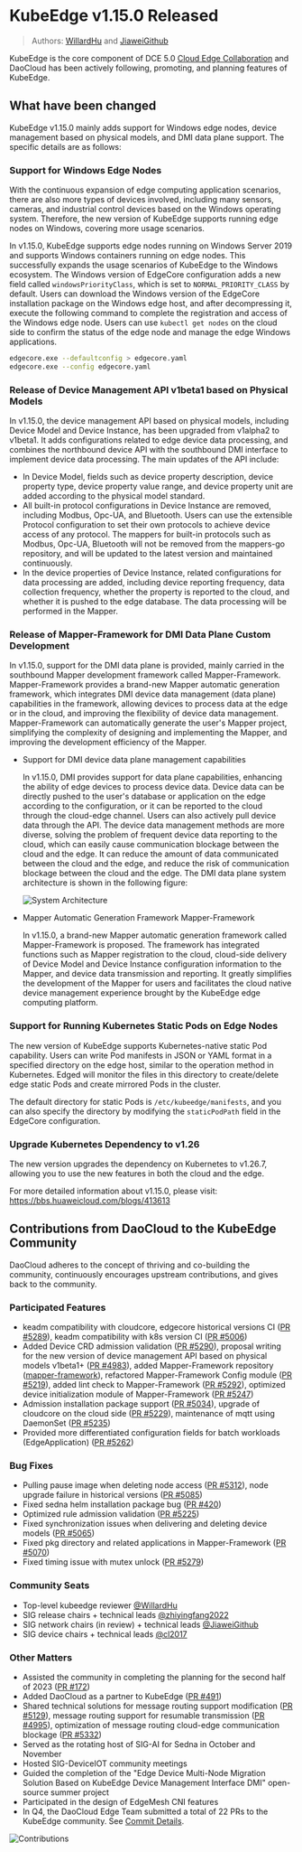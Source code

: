 # KubeEdge v1.15.0 Released

> Authors: [WillardHu](https://github.com/WillardHu) and [JiaweiGithub](https://github.com/JiaweiGithub)

KubeEdge is the core component of DCE 5.0 [Cloud Edge Collaboration](../../kant/intro/index.md)
and DaoCloud has been actively following, promoting, and planning features of KubeEdge.

## What have been changed

KubeEdge v1.15.0 mainly adds support for Windows edge nodes, device management based on physical models, and DMI data plane support. The specific details are as follows:

### Support for Windows Edge Nodes

With the continuous expansion of edge computing application scenarios, there are also more types of devices involved, including many sensors, cameras, and industrial control devices based on the Windows operating system. Therefore, the new version of KubeEdge supports running edge nodes on Windows, covering more usage scenarios.

In v1.15.0, KubeEdge supports edge nodes running on Windows Server 2019 and supports Windows containers running on edge nodes. This successfully expands the usage scenarios of KubeEdge to the Windows ecosystem. The Windows version of EdgeCore configuration adds a new field called `windowsPriorityClass`, which is set to `NORMAL_PRIORITY_CLASS` by default. Users can download the Windows version of the EdgeCore installation package on the Windows edge host, and after decompressing it, execute the following command to complete the registration and access of the Windows edge node. Users can use `kubectl get nodes` on the cloud side to confirm the status of the edge node and manage the edge Windows applications.

```sh
edgecore.exe --defaultconfig > edgecore.yaml
edgecore.exe --config edgecore.yaml
```

### Release of Device Management API v1beta1 based on Physical Models

In v1.15.0, the device management API based on physical models, including Device Model and Device Instance, has been upgraded from v1alpha2 to v1beta1. It adds configurations related to edge device data processing, and combines the northbound device API with the southbound DMI interface to implement device data processing. The main updates of the API include:

- In Device Model, fields such as device property description, device property type, device property
  value range, and device property unit are added according to the physical model standard.
- All built-in protocol configurations in Device Instance are removed, including Modbus, Opc-UA, and Bluetooth.
  Users can use the extensible Protocol configuration to set their own protocols to achieve device access of
  any protocol. The mappers for built-in protocols such as Modbus, Opc-UA, Bluetooth will not be removed from
  the mappers-go repository, and will be updated to the latest version and maintained continuously.
- In the device properties of Device Instance, related configurations for data processing are added, including
  device reporting frequency, data collection frequency, whether the property is reported to the cloud, and
  whether it is pushed to the edge database. The data processing will be performed in the Mapper.

### Release of Mapper-Framework for DMI Data Plane Custom Development

In v1.15.0, support for the DMI data plane is provided, mainly carried in the southbound Mapper development framework called Mapper-Framework. Mapper-Framework provides a brand-new Mapper automatic generation framework, which integrates DMI device data management (data plane) capabilities in the framework, allowing devices to process data at the edge or in the cloud, and improving the flexibility of device data management. Mapper-Framework can automatically generate the user's Mapper project, simplifying the complexity of designing and implementing the Mapper, and improving the development efficiency of the Mapper.

- Support for DMI device data plane management capabilities

    In v1.15.0, DMI provides support for data plane capabilities, enhancing the ability of edge devices
    to process device data. Device data can be directly pushed to the user's database or application on the edge
    according to the configuration, or it can be reported to the cloud through the cloud-edge channel. Users can
    also actively pull device data through the API. The device data management methods are more diverse, solving
    the problem of frequent device data reporting to the cloud, which can easily cause communication blockage
    between the cloud and the edge. It can reduce the amount of data communicated between the cloud and the edge,
    and reduce the risk of communication blockage between the cloud and the edge. The DMI data plane system
    architecture is shown in the following figure:

    ![System Architecture](../images/edge01.png)

- Mapper Automatic Generation Framework Mapper-Framework

    In v1.15.0, a brand-new Mapper automatic generation framework called Mapper-Framework is proposed.
    The framework has integrated functions such as Mapper registration to the cloud, cloud-side delivery of
    Device Model and Device Instance configuration information to the Mapper, and device data transmission
    and reporting. It greatly simplifies the development of the Mapper for users and facilitates the
    cloud native device management experience brought by the KubeEdge edge computing platform.

### Support for Running Kubernetes Static Pods on Edge Nodes

The new version of KubeEdge supports Kubernetes-native static Pod capability. Users can write Pod manifests
in JSON or YAML format in a specified directory on the edge host, similar to the operation method in Kubernetes.
Edged will monitor the files in this directory to create/delete edge static Pods and create mirrored Pods in the cluster.

The default directory for static Pods is `/etc/kubeedge/manifests`, and you can also specify
the directory by modifying the `staticPodPath` field in the EdgeCore configuration.

### Upgrade Kubernetes Dependency to v1.26

The new version upgrades the dependency on Kubernetes to v1.26.7, allowing you to use the new features in both the cloud and the edge.

For more detailed information about v1.15.0, please visit: https://bbs.huaweicloud.com/blogs/413613

## Contributions from DaoCloud to the KubeEdge Community

DaoCloud adheres to the concept of thriving and co-building the community, continuously encourages upstream contributions, and gives back to the community.

### Participated Features

- keadm compatibility with cloudcore, edgecore historical versions CI ([PR #5289](https://github.com/kubeedge/kubeedge/pull/5289)),
  keadm compatibility with k8s version CI ([PR #5006](https://github.com/kubeedge/kubeedge/pull/5006))
- Added Device CRD admission validation ([PR #5290](https://github.com/kubeedge/kubeedge/pull/5290)),
  proposal writing for the new version of device management API based on physical models v1beta1+ ([PR #4983](https://github.com/kubeedge/kubeedge/pull/4983)),
  added Mapper-Framework repository ([mapper-framework](https://github.com/kubeedge/mapper-framework)),
  refactored Mapper-Framework Config module ([PR #5219](https://github.com/kubeedge/kubeedge/pull/5219)),
  added lint check to Mapper-Framework ([PR #5292](https://github.com/kubeedge/kubeedge/pull/5292)),
  optimized device initialization module of Mapper-Framework ([PR #5247](https://github.com/kubeedge/kubeedge/pull/5247))
- Admission installation package support ([PR #5034](https://github.com/kubeedge/kubeedge/pull/5034)),
  upgrade of cloudcore on the cloud side ([PR #5229](https://github.com/kubeedge/kubeedge/pull/5229)),
  maintenance of mqtt using DaemonSet ([PR #5235](https://github.com/kubeedge/kubeedge/pull/5235))
- Provided more differentiated configuration fields for batch workloads (EdgeApplication) ([PR #5262](https://github.com/kubeedge/kubeedge/pull/5262))

### Bug Fixes

- Pulling pause image when deleting node access ([PR #5312](https://github.com/kubeedge/kubeedge/pull/5312)),
  node upgrade failure in historical versions ([PR #5085](https://github.com/kubeedge/kubeedge/pull/5085))
- Fixed sedna helm installation package bug ([PR #420](https://github.com/kubeedge/sedna/pull/420))
- Optimized rule admission validation ([PR #5225](https://github.com/kubeedge/kubeedge/pull/5225))
- Fixed synchronization issues when delivering and deleting device models ([PR #5065](https://github.com/kubeedge/kubeedge/pull/5065))
- Fixed pkg directory and related applications in Mapper-Framework ([PR #5070](https://github.com/kubeedge/kubeedge/pull/5070))
- Fixed timing issue with mutex unlock ([PR #5279](https://github.com/kubeedge/kubeedge/pull/5279))

### Community Seats

- Top-level kubeedge reviewer [@WillardHu](https://github.com/WillardHu)
- SIG release chairs + technical leads [@zhiyingfang2022](https://github.com/zhiyingfang2022)
- SIG network chairs (in review) + technical leads [@JiaweiGithub](https://github.com/JiaweiGithub)
- SIG device chairs + technical leads [@cl2017](https://github.com/cl2017)

### Other Matters

- Assisted the community in completing the planning for the second half of 2023 ([PR #172](https://github.com/kubeedge/community/pull/172))
- Added DaoCloud as a partner to KubeEdge ([PR #491](https://github.com/kubeedge/website/pull/491))
- Shared technical solutions for message routing support modification ([PR #5129](https://github.com/kubeedge/kubeedge/issues/5129)),
  message routing support for resumable transmission ([PR #4995](https://github.com/kubeedge/kubeedge/issues/4995)),
  optimization of message routing cloud-edge communication blockage ([PR #5332](https://github.com/kubeedge/kubeedge/issues/5332))
- Served as the rotating host of SIG-AI for Sedna in October and November
- Hosted SIG-DeviceIOT community meetings
- Guided the completion of the "Edge Device Multi-Node Migration Solution Based on KubeEdge Device Management Interface DMI" open-source summer project
- Participated in the design of EdgeMesh CNI features
- In Q4, the DaoCloud Edge Team submitted a total of 22 PRs to the KubeEdge community.
  See [Commit Details](https://kubeedge.devstats.cncf.io/d/56/company-commits-table?orgId=1&from=now-90d&to=now&var-repogroups=kubeedge&var-companies=DaoCloud%20Network%20Technology%20Co.%20Ltd.).

![Contributions](../images/edge02.png)
